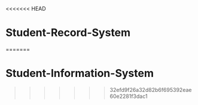 <<<<<<< HEAD
# Student-Record-System
=======
# Student-Information-System
>>>>>>> 32efd9f26a32d82b6f695392eae60e2281f3dac1
